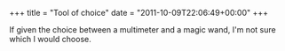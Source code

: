 +++
title = "Tool of choice"
date = "2011-10-09T22:06:49+00:00"
+++

If given the choice between a multimeter and a magic wand, I'm not sure which I would choose.
			